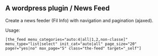 ## A wordpress plugin / News Feed

Create a news feeder (Fil Info) with navigation and pagination (ajaxed).

Usage:

```
[the_feed menu_categories="auto:4|all|1,2,non-classe]" menu_type="list|select" init_cat="auto|all" page_size="20" pager="yes|no" max_page="5" class="the-feed" target="_self"]
```
